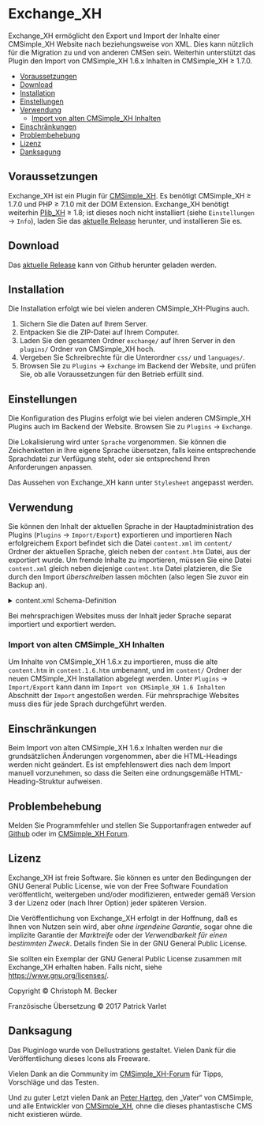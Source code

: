 # Exchange_XH

Exchange_XH ermöglicht den Export und Import der Inhalte einer CMSimple_XH
Website nach beziehungsweise von XML. Dies kann nützlich für die Migration
zu und von anderen CMSen sein.
Weiterhin unterstützt das Plugin den Import von CMSimple_XH 1.6.x Inhalten
in CMSimple_XH ≥ 1.7.0.


- [Voraussetzungen](#voraussetzungen)
- [Download](#download)
- [Installation](#installation)
- [Einstellungen](#einstellungen)
- [Verwendung](#verwendung)
  - [Import von alten CMSimple_XH Inhalten](#import-von-alten-cmsimple_xh-inhalten)
- [Einschränkungen](#einschränkungen)
- [Problembehebung](#problembehebung)
- [Lizenz](#lizenz)
- [Danksagung](#danksagung)

## Voraussetzungen

Exchange_XH ist ein Plugin für [CMSimple_XH](https://cmsimple-xh.org/de/).
Es benötigt CMSimple_XH ≥ 1.7.0 und PHP ≥ 7.1.0 mit der DOM Extension.
Exchange_XH benötigt weiterhin [Plib_XH](https://github.com/cmb69/plib_xh) ≥ 1.8;
ist dieses noch nicht installiert (siehe `Einstellungen` → `Info`),
laden Sie das [aktuelle Release](https://github.com/cmb69/plib_xh/releases/latest)
herunter, und installieren Sie es.

## Download

Das [aktuelle Release](https://github.com/cmb69/exchange_xh/releases/latest)
kann von Github herunter geladen werden.

## Installation

Die Installation erfolgt wie bei vielen anderen CMSimple_XH-Plugins auch.

1. Sichern Sie die Daten auf Ihrem Server.
1. Entpacken Sie die ZIP-Datei auf Ihrem Computer.
1. Laden Sie den gesamten Ordner `exchange/` auf Ihren Server in den `plugins/`
   Ordner von CMSimple_XH hoch.
1. Vergeben Sie Schreibrechte für die Unterordner `css/` und `languages/`.
1. Browsen Sie zu `Plugins` → `Exchange` im  Backend der Website,
   und prüfen Sie, ob alle Voraussetzungen für den Betrieb erfüllt sind.

## Einstellungen

Die Konfiguration des Plugins erfolgt wie bei vielen anderen CMSimple_XH Plugins
auch im Backend der Website. Browsen Sie zu `Plugins` → `Exchange`.

<!-- Sie können die Original-Einstellungen von Exchange_XH unter
    `Konfiguration` ändern. Beim Überfahren der Hilfe-Icons mit der Maus
    werden Hinweise zu den Einstellungen angezeigt. -->

Die Lokalisierung wird unter `Sprache` vorgenommen. Sie können die
Zeichenketten in Ihre eigene Sprache übersetzen, falls keine entsprechende
Sprachdatei zur Verfügung steht, oder sie entsprechend Ihren Anforderungen
anpassen.

Das Aussehen von Exchange_XH kann unter `Stylesheet` angepasst werden.

## Verwendung

Sie können den Inhalt der aktuellen Sprache in der Hauptadministration des
Plugins (`Plugins` → `Import/Export`) exportieren und importieren
Nach erfolgreichem Export befindet sich die Datei `content.xml` im `content/`
Ordner der aktuellen Sprache, gleich neben der `content.htm` Datei, aus der
exportiert wurde. Um fremde Inhalte zu importieren, müssen Sie eine Datei
`content.xml` gleich neben diejenige
`content.htm` Datei platzieren, die Sie durch den Import *überschreiben*
lassen möchten (also legen Sie zuvor ein Backup an).

<details>
<summary>content.xml Schema-Definition</summary>

````xml
<?xml version="1.0" encoding="UTF-8"?>
<grammar xmlns="http://relaxng.org/ns/structure/1.0">
  <start>
    <ref name="Contents"/>
  </start>

  <define name="Contents">
    <element name="contents">
      <attribute name="version"/>
      <zeroOrMore>
        <ref name="Page"/>
      </zeroOrMore>
    </element>
  </define>

  <define name="Page">
    <element name="page">
      <attribute name="title"/>
      <element name="data">
        <zeroOrMore>
          <attribute>
            <anyName/>
            <text/>
          </attribute>
        </zeroOrMore>
      </element>
      <element name="content">
        <text/>
      </element>
      <zeroOrMore>
        <ref name="Page"/>
      </zeroOrMore>
    </element>
  </define>
</grammar>
````
</details>

Bei mehrsprachigen Websites muss der Inhalt jeder Sprache separat importiert
und exportiert werden.

### Import von alten CMSimple_XH Inhalten

Um Inhalte von CMSimple_XH 1.6.x zu importieren, muss die alte `content.htm`
in `content.1.6.htm` umbenannt, und im `content/` Ordner der neuen
CMSimple_XH Installation abgelegt werden. Unter `Plugins` → `Import/Export`
kann dann im `Import von CMSimple_XH 1.6 Inhalten` Abschnitt der `Import`
angestoßen werden.  Für mehrsprachige Websites muss dies für jede Sprach
durchgeführt werden.

## Einschränkungen

Beim Import von alten CMSimple_XH 1.6.x Inhalten werden nur die grundsätzlichen
Änderungen vorgenommen, aber die HTML-Headings werden nicht geändert. Es ist
empfehlenswert dies nach dem Import manuell vorzunehmen, so dass die Seiten
eine ordnungsgemäße HTML-Heading-Struktur aufweisen.

## Problembehebung

Melden Sie Programmfehler und stellen Sie Supportanfragen entweder auf
[Github](https://github.com/cmb69/exchange_xh/issues)
oder im [CMSimple\_XH Forum](https://cmsimpleforum.com/).

## Lizenz

Exchange_XH ist freie Software. Sie können es unter den Bedingungen
der GNU General Public License, wie von der Free Software Foundation
veröffentlicht, weitergeben und/oder modifizieren, entweder gemäß
Version 3 der Lizenz oder (nach Ihrer Option) jeder späteren Version.

Die Veröffentlichung von Exchange_XH erfolgt in der Hoffnung, daß es
Ihnen von Nutzen sein wird, aber *ohne irgendeine Garantie*, sogar ohne
die implizite Garantie der *Marktreife* oder der *Verwendbarkeit für einen
bestimmten Zweck*. Details finden Sie in der GNU General Public License.

Sie sollten ein Exemplar der GNU General Public License zusammen mit
Exchange_XH erhalten haben. Falls nicht, siehe <https://www.gnu.org/licenses/>.

Copyright © Christoph M. Becker

Französische Übersetzung © 2017 Patrick Varlet

## Danksagung

Das Pluginlogo wurde von Dellustrations gestaltet.
Vielen Dank für die Veröffentlichung dieses Icons als Freeware.

Vielen Dank an die Community im
[CMSimple_XH-Forum](https://www.cmsimpleforum.com/)
für Tipps, Vorschläge und das Testen.

Und zu guter Letzt vielen Dank an
[Peter Harteg](https://www.harteg.dk/), den „Vater“ von CMSimple,
und alle Entwickler von [CMSimple_XH](https://www.cmsimple-xh.org/de/),
ohne die dieses phantastische CMS nicht existieren würde.
